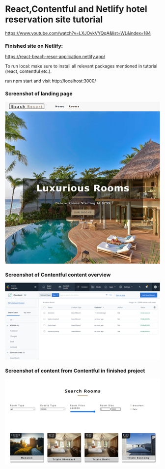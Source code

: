 # React,Contentful and Netlify hotel reservation site tutorial

https://www.youtube.com/watch?v=LXJOvkVYQqA&list=WL&index=184

### Finished site on Netlify: 
https://react-beach-resor-application.netlify.app/

To run local:
make sure to install all relevant packages mentioned in tutorial (react, contentful etc.).

run npm start and visit http://localhost:3000/ 

### Screenshot of landing page
![](screenshot.png)

### Screenshot of Contentful content overview
![](screenshot2.png)

### Screenshot of content from Contentful in finished project 
![](screenshot3.png)
